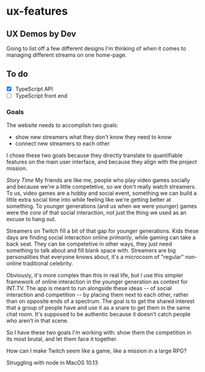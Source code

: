 # ux-features

## UX Demos by Dev

Going to list off a few different designs I'm thinking of when it comes to managing different streams on one home-page. 

## To do

- [x] TypeScript API
- [ ] TypeScript front end

### Goals

The website needs to accomplish two goals: 
 - show new streamers what they don't know they need to know
 - connect new streamers to each other

I chose these two goals because they directly translate to quantifiable features on the main user interface, and because they align with the project mission. 

*Story Time*
My friends are like me, people who play video games socially and because we're a little competetive, so we don't really watch streamers. To us, video games are a hobby and social event, something we can build a little extra social time into while feeling like we're getting better at something. To younger generations (and us when we were younger) games were the _core_ of that social interaction, not just the thing we used as an excuse to hang out.

Streamers on Twitch fill a bit of that gap for younger generations. Kids these days are finding social interaction online _primarily_, while gaming can take a back seat. They can be competetive in other ways, they just need something to talk about and fill blank space with. Streamers are big personalities that everyone knows about, it's a microcosm of "regular" non-online traditional celebrity.

Obviously, it's more complex than this in real life, but I use this simpler framework of online interaction in the younger generation as context for INT.TV. The app is meant to run alongside these ideas -- of social interaction and competition -- by placing them next to each other, rather than on opposite ends of a spectrum. The goal is to get the shared interest that a group of people have and use it as a snare to get them in the same chat room. It's supposed to be authentic because it doesn't catch people who aren't in that scene.

So I have these two goals I'm working with: show them the competition in its most brutal, and let them face it together.

How can I make Twitch seem like a game, like a mission in a large RPG?

Struggling with node in MacOS 10.13
